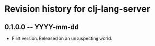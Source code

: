 # Revision history for clj-lang-server

## 0.1.0.0  -- YYYY-mm-dd

* First version. Released on an unsuspecting world.
